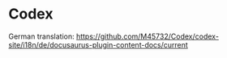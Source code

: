 # Codex

German translation: https://github.com/M45732/Codex/codex-site/i18n/de/docusaurus-plugin-content-docs/current
